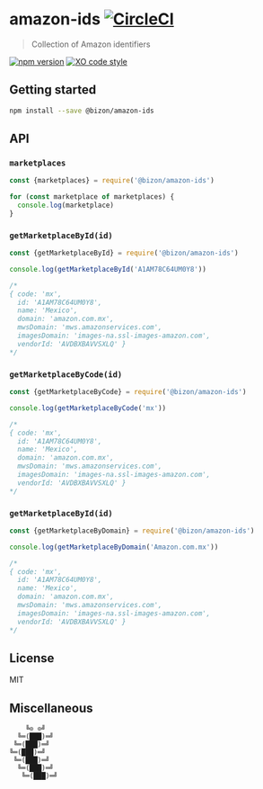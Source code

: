 # amazon-ids [![CircleCI](https://circleci.com/gh/bizon/amazon-ids.svg?style=svg)](https://circleci.com/gh/bizon/amazon-ids)

> Collection of Amazon identifiers

[![npm version](https://badgen.net/npm/v/@bizon/amazon-ids)](https://www.npmjs.com/package/@bizon/amazon-ids)
[![XO code style](https://badgen.net/badge/code%20style/XO/cyan)](https://github.com/xojs/xo)

## Getting started

```bash
npm install --save @bizon/amazon-ids
```

## API

### `marketplaces`

```js
const {marketplaces} = require('@bizon/amazon-ids')

for (const marketplace of marketplaces) {
  console.log(marketplace)
}
```

### `getMarketplaceById(id)`

```js
const {getMarketplaceById} = require('@bizon/amazon-ids')

console.log(getMarketplaceById('A1AM78C64UM0Y8'))

/*
{ code: 'mx',
  id: 'A1AM78C64UM0Y8',
  name: 'Mexico',
  domain: 'amazon.com.mx',
  mwsDomain: 'mws.amazonservices.com',
  imagesDomain: 'images-na.ssl-images-amazon.com',
  vendorId: 'AVDBXBAVVSXLQ' }
*/
```

### `getMarketplaceByCode(id)`

```js
const {getMarketplaceByCode} = require('@bizon/amazon-ids')

console.log(getMarketplaceByCode('mx'))

/*
{ code: 'mx',
  id: 'A1AM78C64UM0Y8',
  name: 'Mexico',
  domain: 'amazon.com.mx',
  mwsDomain: 'mws.amazonservices.com',
  imagesDomain: 'images-na.ssl-images-amazon.com',
  vendorId: 'AVDBXBAVVSXLQ' }
*/
```

### `getMarketplaceById(id)`

```js
const {getMarketplaceByDomain} = require('@bizon/amazon-ids')

console.log(getMarketplaceByDomain('Amazon.com.mx'))

/*
{ code: 'mx',
  id: 'A1AM78C64UM0Y8',
  name: 'Mexico',
  domain: 'amazon.com.mx',
  mwsDomain: 'mws.amazonservices.com',
  imagesDomain: 'images-na.ssl-images-amazon.com',
  vendorId: 'AVDBXBAVVSXLQ' }
*/
```

## License

MIT

## Miscellaneous

```
    ╚⊙ ⊙╝
  ╚═(███)═╝
 ╚═(███)═╝
╚═(███)═╝
 ╚═(███)═╝
  ╚═(███)═╝
   ╚═(███)═╝
```
